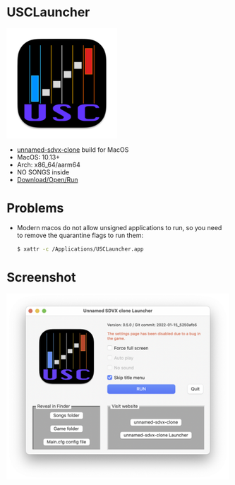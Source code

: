 USCLauncher
===========

<img src="Doc/USCLauncherAppIcon.png" width="250px">

- [unnamed-sdvx-clone](https://github.com/Drewol/unnamed-sdvx-clone/) build for MacOS
- MacOS: 10.13+
- Arch: x86_64/aarm64
- NO SONGS inside
- [Download/Open/Run](https://github.com/serge-ivamov/USCLauncher/releases/download/v1.0.0/USCLauncher-Installer-1.0.0.dmg)

# Problems
- Modern macos do not allow unsigned applications to run, so you need to remove the quarantine flags to run them:
  ```bash
  $ xattr -c /Applications/USCLauncher.app
  ```

# Screenshot

![](Doc/USCL-screenshot.png)
